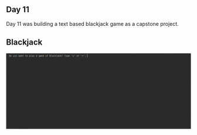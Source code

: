 ## Day 11

Day 11 was building a text based blackjack game as a capstone project.

## Blackjack

![blackjack](blackjack.gif)